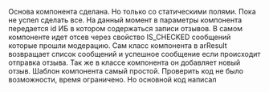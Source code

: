 Основа компонента сделана. Но только со статическими полями.
Пока не успел сделать все.
На данный момент в параметры компонента передается id ИБ в котором содержаться записи отзывов.
В самом компоненте идет отсев через свойство IS_CHECKED сообщений которые прошли модерацию.
Сам класс компонента в arResult возвращает список сообщений и успешное сообщение если происходит отправка отзыва. Так же в классе компонента он добавляет новый отзыв.
Шаблон компонента самый простой.
Проверить код не было возможности, время ограничено. Но основной код написал